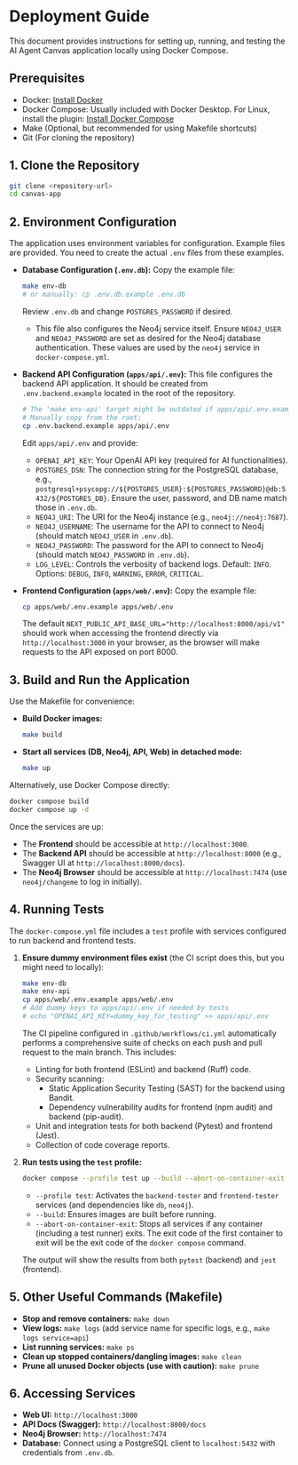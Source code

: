 # Deployment Guide

This document provides instructions for setting up, running, and testing the AI Agent Canvas application locally using Docker Compose.

## Prerequisites

*   Docker: [Install Docker](https://docs.docker.com/get-docker/)
*   Docker Compose: Usually included with Docker Desktop. For Linux, install the plugin: [Install Docker Compose](https://docs.docker.com/compose/install/)
*   Make (Optional, but recommended for using Makefile shortcuts)
*   Git (For cloning the repository)

## 1. Clone the Repository

```bash
git clone <repository-url>
cd canvas-app
```

## 2. Environment Configuration

The application uses environment variables for configuration. Example files are provided. You need to create the actual `.env` files from these examples.

*   **Database Configuration (`.env.db`):**
    Copy the example file:
    ```bash
    make env-db
    # or manually: cp .env.db.example .env.db
    ```
    Review `.env.db` and change `POSTGRES_PASSWORD` if desired.
    *   This file also configures the Neo4j service itself. Ensure `NEO4J_USER` and `NEO4J_PASSWORD` are set as desired for the Neo4j database authentication. These values are used by the `neo4j` service in `docker-compose.yml`.

*   **Backend API Configuration (`apps/api/.env`):**
    This file configures the backend API application. It should be created from `.env.backend.example` located in the root of the repository.
    ```bash
    # The 'make env-api' target might be outdated if apps/api/.env.example doesn't exist.
    # Manually copy from the root:
    cp .env.backend.example apps/api/.env
    ```
    Edit `apps/api/.env` and provide:
    *   `OPENAI_API_KEY`: Your OpenAI API key (required for AI functionalities).
    *   `POSTGRES_DSN`: The connection string for the PostgreSQL database, e.g., `postgresql+psycopg://${POSTGRES_USER}:${POSTGRES_PASSWORD}@db:5432/${POSTGRES_DB}`. Ensure the user, password, and DB name match those in `.env.db`.
    *   `NEO4J_URI`: The URI for the Neo4j instance (e.g., `neo4j://neo4j:7687`).
    *   `NEO4J_USERNAME`: The username for the API to connect to Neo4j (should match `NEO4J_USER` in `.env.db`).
    *   `NEO4J_PASSWORD`: The password for the API to connect to Neo4j (should match `NEO4J_PASSWORD` in `.env.db`).
    *   `LOG_LEVEL`: Controls the verbosity of backend logs. Default: `INFO`. Options: `DEBUG`, `INFO`, `WARNING`, `ERROR`, `CRITICAL`.

*   **Frontend Configuration (`apps/web/.env`):**
    Copy the example file:
    ```bash
    cp apps/web/.env.example apps/web/.env
    ```
    The default `NEXT_PUBLIC_API_BASE_URL="http://localhost:8000/api/v1"` should work when accessing the frontend directly via `http://localhost:3000` in your browser, as the browser will make requests to the API exposed on port 8000.

## 3. Build and Run the Application

Use the Makefile for convenience:

*   **Build Docker images:**
    ```bash
    make build
    ```
*   **Start all services (DB, Neo4j, API, Web) in detached mode:**
    ```bash
    make up
    ```

Alternatively, use Docker Compose directly:

```bash
docker compose build
docker compose up -d
```

Once the services are up:

*   The **Frontend** should be accessible at `http://localhost:3000`.
*   The **Backend API** should be accessible at `http://localhost:8000` (e.g., Swagger UI at `http://localhost:8000/docs`).
*   The **Neo4j Browser** should be accessible at `http://localhost:7474` (use `neo4j/changeme` to log in initially).

## 4. Running Tests

The `docker-compose.yml` file includes a `test` profile with services configured to run backend and frontend tests.

1.  **Ensure dummy environment files exist** (the CI script does this, but you might need to locally):
    ```bash
    make env-db
    make env-api
    cp apps/web/.env.example apps/web/.env
    # Add dummy keys to apps/api/.env if needed by tests
    # echo "OPENAI_API_KEY=dummy_key_for_testing" >> apps/api/.env
    ```
    The CI pipeline configured in `.github/workflows/ci.yml` automatically performs a comprehensive suite of checks on each push and pull request to the main branch. This includes:
    *   Linting for both frontend (ESLint) and backend (Ruff) code.
    *   Security scanning:
        *   Static Application Security Testing (SAST) for the backend using Bandit.
        *   Dependency vulnerability audits for frontend (npm audit) and backend (pip-audit).
    *   Unit and integration tests for both backend (Pytest) and frontend (Jest).
    *   Collection of code coverage reports.

2.  **Run tests using the `test` profile:**
    ```bash
    docker compose --profile test up --build --abort-on-container-exit
    ```
    *   `--profile test`: Activates the `backend-tester` and `frontend-tester` services (and dependencies like `db`, `neo4j`).
    *   `--build`: Ensures images are built before running.
    *   `--abort-on-container-exit`: Stops all services if any container (including a test runner) exits. The exit code of the first container to exit will be the exit code of the `docker compose` command.

    The output will show the results from both `pytest` (backend) and `jest` (frontend).

## 5. Other Useful Commands (Makefile)

*   **Stop and remove containers:** `make down`
*   **View logs:** `make logs` (add service name for specific logs, e.g., `make logs service=api`)
*   **List running services:** `make ps`
*   **Clean up stopped containers/dangling images:** `make clean`
*   **Prune all unused Docker objects (use with caution):** `make prune`

## 6. Accessing Services

*   **Web UI:** `http://localhost:3000`
*   **API Docs (Swagger):** `http://localhost:8000/docs`
*   **Neo4j Browser:** `http://localhost:7474`
*   **Database:** Connect using a PostgreSQL client to `localhost:5432` with credentials from `.env.db`.

